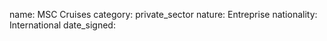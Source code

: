 name: MSC Cruises 
category: private_sector
nature:  Entreprise
nationality: International
date_signed:
    